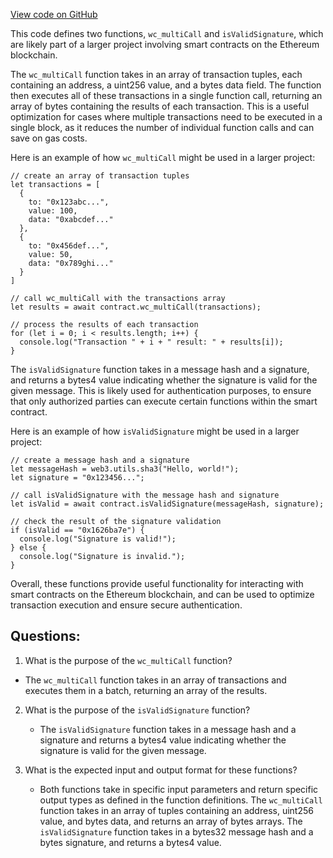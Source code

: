 [View code on GitHub](zoo-labs/zoo/blob/master/core/src/constants/abis/argent-wallet.json)

This code defines two functions, `wc_multiCall` and `isValidSignature`, which are likely part of a larger project involving smart contracts on the Ethereum blockchain. 

The `wc_multiCall` function takes in an array of transaction tuples, each containing an address, a uint256 value, and a bytes data field. The function then executes all of these transactions in a single function call, returning an array of bytes containing the results of each transaction. This is a useful optimization for cases where multiple transactions need to be executed in a single block, as it reduces the number of individual function calls and can save on gas costs. 

Here is an example of how `wc_multiCall` might be used in a larger project:

```
// create an array of transaction tuples
let transactions = [
  {
    to: "0x123abc...",
    value: 100,
    data: "0xabcdef..."
  },
  {
    to: "0x456def...",
    value: 50,
    data: "0x789ghi..."
  }
]

// call wc_multiCall with the transactions array
let results = await contract.wc_multiCall(transactions);

// process the results of each transaction
for (let i = 0; i < results.length; i++) {
  console.log("Transaction " + i + " result: " + results[i]);
}
```

The `isValidSignature` function takes in a message hash and a signature, and returns a bytes4 value indicating whether the signature is valid for the given message. This is likely used for authentication purposes, to ensure that only authorized parties can execute certain functions within the smart contract. 

Here is an example of how `isValidSignature` might be used in a larger project:

```
// create a message hash and a signature
let messageHash = web3.utils.sha3("Hello, world!");
let signature = "0x123456...";

// call isValidSignature with the message hash and signature
let isValid = await contract.isValidSignature(messageHash, signature);

// check the result of the signature validation
if (isValid == "0x1626ba7e") {
  console.log("Signature is valid!");
} else {
  console.log("Signature is invalid.");
}
```

Overall, these functions provide useful functionality for interacting with smart contracts on the Ethereum blockchain, and can be used to optimize transaction execution and ensure secure authentication.
## Questions: 
 1. What is the purpose of the `wc_multiCall` function?
   - The `wc_multiCall` function takes in an array of transactions and executes them in a batch, returning an array of the results.

2. What is the purpose of the `isValidSignature` function?
   - The `isValidSignature` function takes in a message hash and a signature and returns a bytes4 value indicating whether the signature is valid for the given message.

3. What is the expected input and output format for these functions?
   - Both functions take in specific input parameters and return specific output types as defined in the function definitions. The `wc_multiCall` function takes in an array of tuples containing an address, uint256 value, and bytes data, and returns an array of bytes arrays. The `isValidSignature` function takes in a bytes32 message hash and a bytes signature, and returns a bytes4 value.